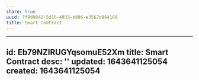 ```yaml
---
share: true
uuid: 7f9d9842-5d16-4933-b896-e3567d964168
title: Smart Contract
---
```

---
id: Eb79NZIRUGYqsomuE52Xm
title: Smart Contract
desc: ''
updated: 1643641125054
created: 1643641125054
---

